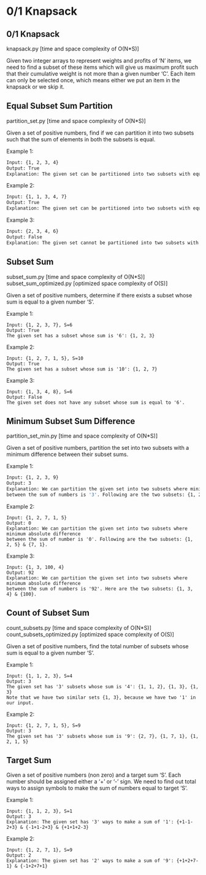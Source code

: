 # 0/1 Knapsack

## 0/1 Knapsack
knapsack.py [time and space complexity of O(N*S)]

Given two integer arrays to represent weights and profits of ‘N’ items, we need to find a subset of these items which will give us maximum profit such that their cumulative weight is not more than a given number ‘C’. Each item can only be selected once, which means either we put an item in the knapsack or we skip it.

## Equal Subset Sum Partition
partition_set.py [time and space complexity of O(N*S)]

Given a set of positive numbers, find if we can partition it into two subsets such that the sum of elements in both the subsets is equal.

Example 1:

```bash
Input: {1, 2, 3, 4}
Output: True
Explanation: The given set can be partitioned into two subsets with equal sum: {1, 4} & {2, 3}
```

Example 2:

```bash
Input: {1, 1, 3, 4, 7}
Output: True
Explanation: The given set can be partitioned into two subsets with equal sum: {1, 3, 4} & {1, 7}
```

Example 3:

```bash
Input: {2, 3, 4, 6}
Output: False
Explanation: The given set cannot be partitioned into two subsets with equal sum.
```

## Subset Sum
subset_sum.py [time and space complexity of O(N*S)]
subset_sum_optimized.py [optimized space complexity of O(S)]

Given a set of positive numbers, determine if there exists a subset whose sum is equal to a given number ‘S’.

Example 1:
```
Input: {1, 2, 3, 7}, S=6
Output: True
The given set has a subset whose sum is '6': {1, 2, 3}
```

Example 2:
```
Input: {1, 2, 7, 1, 5}, S=10
Output: True
The given set has a subset whose sum is '10': {1, 2, 7}
```

Example 3:
```
Input: {1, 3, 4, 8}, S=6
Output: False
The given set does not have any subset whose sum is equal to '6'.
```

## Minimum Subset Sum Difference
partition_set_min.py [time and space complexity of O(N*S)]

Given a set of positive numbers, partition the set into two subsets with a minimum difference between their subset sums.

Example 1:

```bash
Input: {1, 2, 3, 9}
Output: 3
Explanation: We can partition the given set into two subsets where minimum absolute difference
between the sum of numbers is '3'. Following are the two subsets: {1, 2, 3} & {9}.
```

Example 2:
```
Input: {1, 2, 7, 1, 5}
Output: 0
Explanation: We can partition the given set into two subsets where minimum absolute difference
between the sum of number is '0'. Following are the two subsets: {1, 2, 5} & {7, 1}.
```

Example 3:
```
Input: {1, 3, 100, 4}
Output: 92
Explanation: We can partition the given set into two subsets where minimum absolute difference
between the sum of numbers is '92'. Here are the two subsets: {1, 3, 4} & {100}.
```

## Count of Subset Sum
count_subsets.py [time and space complexity of O(N*S)]
count_subsets_optimized.py [optimized space complexity of O(S)]

Given a set of positive numbers, find the total number of subsets whose sum is equal to a given number ‘S’.

Example 1:
```
Input: {1, 1, 2, 3}, S=4
Output: 3
The given set has '3' subsets whose sum is '4': {1, 1, 2}, {1, 3}, {1, 3}
Note that we have two similar sets {1, 3}, because we have two '1' in our input.
```

Example 2:
```
Input: {1, 2, 7, 1, 5}, S=9
Output: 3
The given set has '3' subsets whose sum is '9': {2, 7}, {1, 7, 1}, {1, 2, 1, 5}
```

## Target Sum

Given a set of positive numbers (non zero) and a target sum ‘S’. Each number should be assigned either a ‘+’ or ‘-’ sign. We need to find out total ways to assign symbols to make the sum of numbers equal to target ‘S’.

Example 1:
```
Input: {1, 1, 2, 3}, S=1
Output: 3
Explanation: The given set has '3' ways to make a sum of '1': {+1-1-2+3} & {-1+1-2+3} & {+1+1+2-3}
```

Example 2:
```
Input: {1, 2, 7, 1}, S=9
Output: 2
Explanation: The given set has '2' ways to make a sum of '9': {+1+2+7-1} & {-1+2+7+1}
```
